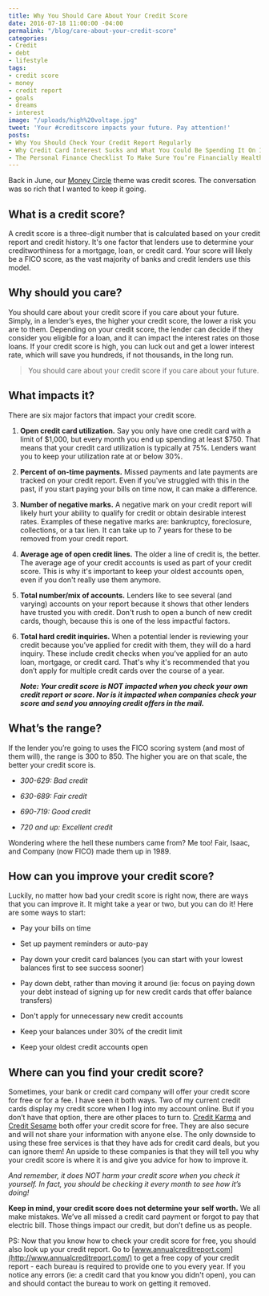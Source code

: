 ```yaml
---
title: Why You Should Care About Your Credit Score
date: 2016-07-18 11:00:00 -04:00
permalink: "/blog/care-about-your-credit-score"
categories:
- Credit
- debt
- lifestyle
tags:
- credit score
- money
- credit report
- goals
- dreams
- interest
image: "/uploads/high%20voltage.jpg"
tweet: 'Your #creditscore impacts your future. Pay attention!'
posts:
- Why You Should Check Your Credit Report Regularly
- Why Credit Card Interest Sucks and What You Could Be Spending It On Instead
- The Personal Finance Checklist To Make Sure You’re Financially Healthy
---
```


Back in June, our [Money Circle](/moneycircle) theme was credit scores. The conversation was so rich that I wanted to keep it going.

## What is a credit score?

A credit score is a three-digit number that is calculated based on your credit report and credit history. It's one factor that lenders use to determine your creditworthiness for a mortgage, loan, or credit card. Your score will likely be a FICO score, as the vast majority of banks and credit lenders use this model.

## Why should you care?

You should care about your credit score if you care about your future. Simply, in a lender’s eyes, the higher your credit score, the lower a risk you are to them. Depending on your credit score, the lender can decide if they consider you eligible for a loan, and it can impact the interest rates on those loans. If your credit score is high, you can luck out and get a lower interest rate, which will save you hundreds, if not thousands, in the long run.

> You should care about your credit score if you care about your future.

## What impacts it?

There are six major factors that impact your credit score.

1. **Open credit card utilization.** Say you only have one credit card with a limit of $1,000, but every month you end up spending at least $750. That means that your credit card utilization is typically at 75%. Lenders want you to keep your utilization rate at or below 30%.

2. **Percent of on-time payments.** Missed payments and late payments are tracked on your credit report. Even if you've struggled with this in the past, if you start paying your bills on time now, it can make a difference.

3. **Number of negative marks.** A negative mark on your credit report will likely hurt your ability to qualify for credit or obtain desirable interest rates. Examples of these negative marks are: bankruptcy, foreclosure, collections, or a tax lien. It can take up to 7 years for these to be removed from your credit report.

4. **Average age of open credit lines.** The older a line of credit is, the better. The average age of your credit accounts is used as part of your credit score. This is why it's important to keep your oldest accounts open, even if you don't really use them anymore.

5. **Total number/mix of accounts.** Lenders like to see several (and varying) accounts on your report because it shows that other lenders have trusted you with credit. Don't rush to open a bunch of new credit cards, though, because this is one of the less impactful factors.

6. **Total hard credit inquiries.** When a potential lender is reviewing your credit because you’ve applied for credit with them, they will do a hard inquiry. These include credit checks when you’ve applied for an auto loan, mortgage, or credit card. That's why it's recommended that you don’t apply for multiple credit cards over the course of a year.

   ***Note: Your credit score is NOT impacted when you check your own credit report or score. Nor is it impacted when companies check your score and send you annoying credit offers in the mail.***

## What’s the range?

If the lender you’re going to uses the FICO scoring system (and most of them will), the range is 300 to 850. The higher you are on that scale, the better your credit score is.

* *300-629: Bad credit*

* *630-689: Fair credit*

* *690-719: Good credit*

* *720 and up: Excellent credit*

Wondering where the hell these numbers came from? Me too! Fair, Isaac, and Company (now FICO) made them up in 1989.

## How can you improve your credit score?

Luckily, no matter how bad your credit score is right now, there are ways that you can improve it. It might take a year or two, but you can do it! Here are some ways to start:

* Pay your bills on time

* Set up payment reminders or auto-pay

* Pay down your credit card balances (you can start with your lowest balances first to see success sooner)

* Pay down debt, rather than moving it around (ie: focus on paying down your debt instead of signing up for new credit cards that offer balance transfers)

* Don't apply for unnecessary new credit accounts

* Keep your balances under 30% of the credit limit

* Keep your oldest credit accounts open

## Where can you find your credit score?

Sometimes, your bank or credit card company will offer your credit score for free or for a fee. I have seen it both ways. Two of my current credit cards display my credit score when I log into my account online. But if you don’t have that option, there are other places to turn to. [Credit Karma](http://www.creditkarma.com/) and [Credit Sesame](http://creditsesame.go2cloud.org/aff_c?offer_id=23&aff_id=14) both offer your credit score for free. They are also secure and will not share your information with anyone else. The only downside to using these free services is that they have ads for credit card deals, but you can ignore them! An upside to these companies is that they will tell you why your credit score is where it is and give you advice for how to improve it.

*And remember, it does NOT harm your credit score when you check it yourself. In fact, you should be checking it every month to see how it’s doing!*

**Keep in mind, your credit score does not determine your self worth.** We all make mistakes. We’ve all missed a credit card payment or forgot to pay that electric bill. Those things impact our credit, but don’t define us as people.

PS: Now that you know how to check your credit score for free, you should also look up your credit report. Go to [www.annualcreditreport.com](http://www.annualcreditreport.com/) to get a free copy of your credit report - each bureau is required to provide one to you every year. If you notice any errors (ie: a credit card that you know you didn't open), you can and should contact the bureau to work on getting it removed.
